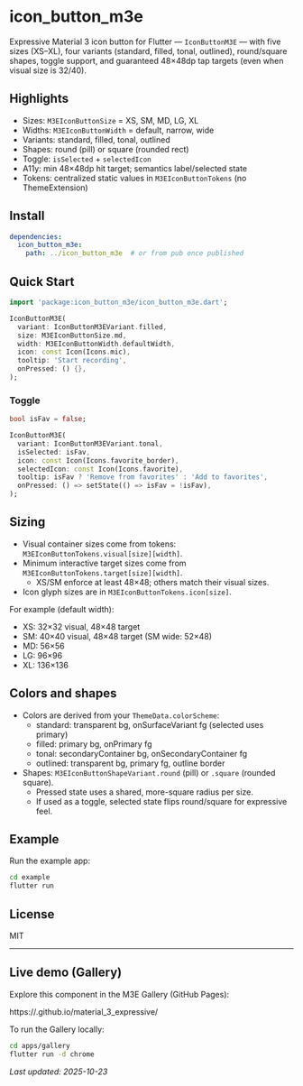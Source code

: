 # icon_button_m3e

Expressive Material 3 icon button for Flutter — `IconButtonM3E` — with
five sizes (XS–XL), four variants (standard, filled, tonal, outlined),
round/square shapes, toggle support, and guaranteed 48×48dp tap targets
(even when visual size is 32/40).

## Highlights

- Sizes: `M3EIconButtonSize` = XS, SM, MD, LG, XL
- Widths: `M3EIconButtonWidth` = default, narrow, wide
- Variants: standard, filled, tonal, outlined
- Shapes: round (pill) or square (rounded rect)
- Toggle: `isSelected` + `selectedIcon`
- A11y: min 48×48dp hit target; semantics label/selected state
- Tokens: centralized static values in `M3EIconButtonTokens` (no ThemeExtension)

## Install

```yaml
dependencies:
  icon_button_m3e:
    path: ../icon_button_m3e  # or from pub once published
```

## Quick Start

```dart
import 'package:icon_button_m3e/icon_button_m3e.dart';

IconButtonM3E(
  variant: IconButtonM3EVariant.filled,
  size: M3EIconButtonSize.md,
  width: M3EIconButtonWidth.defaultWidth,
  icon: const Icon(Icons.mic),
  tooltip: 'Start recording',
  onPressed: () {},
);
```

### Toggle

```dart
bool isFav = false;

IconButtonM3E(
  variant: IconButtonM3EVariant.tonal,
  isSelected: isFav,
  icon: const Icon(Icons.favorite_border),
  selectedIcon: const Icon(Icons.favorite),
  tooltip: isFav ? 'Remove from favorites' : 'Add to favorites',
  onPressed: () => setState(() => isFav = !isFav),
);
```

## Sizing

- Visual container sizes come from tokens: `M3EIconButtonTokens.visual[size][width]`.
- Minimum interactive target sizes come from `M3EIconButtonTokens.target[size][width]`.
  - XS/SM enforce at least 48×48; others match their visual sizes.
- Icon glyph sizes are in `M3EIconButtonTokens.icon[size]`.

For example (default width):
- XS: 32×32 visual, 48×48 target
- SM: 40×40 visual, 48×48 target (SM wide: 52×48)
- MD: 56×56
- LG: 96×96
- XL: 136×136

## Colors and shapes

- Colors are derived from your `ThemeData.colorScheme`:
  - standard: transparent bg, onSurfaceVariant fg (selected uses primary)
  - filled: primary bg, onPrimary fg
  - tonal: secondaryContainer bg, onSecondaryContainer fg
  - outlined: transparent bg, primary fg, outline border
- Shapes: `M3EIconButtonShapeVariant.round` (pill) or `.square` (rounded square).
  - Pressed state uses a shared, more-square radius per size.
  - If used as a toggle, selected state flips round/square for expressive feel.

## Example

Run the example app:

```sh
cd example
flutter run
```

## License

MIT


---

## Live demo (Gallery)

Explore this component in the M3E Gallery (GitHub Pages):

https://<your-github-username>.github.io/material_3_expressive/

To run the Gallery locally:

```sh
cd apps/gallery
flutter run -d chrome
```

_Last updated: 2025-10-23_
